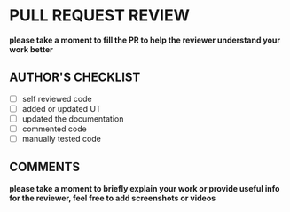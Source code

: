 # PULL REQUEST REVIEW

**please take a moment to fill the PR to help the reviewer understand your work better**

## AUTHOR'S CHECKLIST

- [ ] self reviewed code
- [ ] added or updated UT
- [ ] updated the documentation
- [ ] commented code
- [ ] manually tested code

## COMMENTS

**please take a moment to briefly explain your work or provide useful info for the reviewer, feel free to add screenshots or videos**
